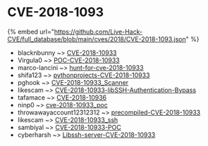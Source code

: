 # CVE-2018-1093
{% embed url="https://github.com/Live-Hack-CVE/full_database/blob/main/cves/2018/CVE-2018-1093.json" %}

* blacknbunny ~> [CVE-2018-10933](https://www.alice-snow.ru/2018/database/cve-2018-1093/cve-2018-10933-blacknbunny)
* Virgula0 ~> [POC-CVE-2018-10933](https://www.alice-snow.ru/2018/database/cve-2018-1093/poc-cve-2018-10933-virgula0)
* marco-lancini ~> [hunt-for-cve-2018-10933](https://www.alice-snow.ru/2018/database/cve-2018-1093/hunt-for-cve-2018-10933-marco-lancini)
* shifa123 ~> [pythonprojects-CVE-2018-10933](https://www.alice-snow.ru/2018/database/cve-2018-1093/pythonprojects-cve-2018-10933-shifa123)
* pghook ~> [CVE-2018-10933_Scanner](https://www.alice-snow.ru/2018/database/cve-2018-1093/cve-2018-10933_scanner-pghook)
* likescam ~> [CVE-2018-10933-libSSH-Authentication-Bypass](https://www.alice-snow.ru/2018/database/cve-2018-1093/cve-2018-10933-libssh-authentication-bypass-likescam)
* tafamace ~> [CVE-2018-10936](https://www.alice-snow.ru/2018/database/cve-2018-1093/cve-2018-10936-tafamace)
* ninp0 ~> [cve-2018-10933_poc](https://www.alice-snow.ru/2018/database/cve-2018-1093/cve-2018-10933_poc-ninp0)
* throwawayaccount12312312 ~> [precompiled-CVE-2018-10933](https://www.alice-snow.ru/2018/database/cve-2018-1093/precompiled-cve-2018-10933-throwawayaccount12312312)
* likescam ~> [CVE-2018-10933_ssh](https://www.alice-snow.ru/2018/database/cve-2018-1093/cve-2018-10933_ssh-likescam)
* sambiyal ~> [CVE-2018-10933-POC](https://www.alice-snow.ru/2018/database/cve-2018-1093/cve-2018-10933-poc-sambiyal)
* cyberharsh ~> [Libssh-server-CVE-2018-10933](https://www.alice-snow.ru/2018/database/cve-2018-1093/libssh-server-cve-2018-10933-cyberharsh)